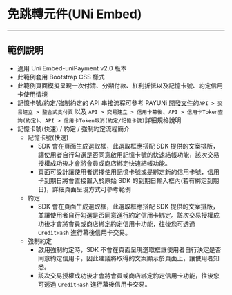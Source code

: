 # 免跳轉元件(UNi Embed)

---
## 範例說明 
- 適用 Uni Embed-uniPayment v2.0 版本
- 此範例套用 Bootstrap CSS 樣式
- 此範例頁面模擬呈現一次付清、分期付款、紅利折抵以及記憶卡號、約定信用卡使用情境
- 記憶卡號/約定/強制約定的 API 串接流程可參考 PAYUNi [開發文件]((https://www.payuni.com.tw/docs/web/#/7/24))的`API > 交易建立 > 整合式支付頁` 以及 `API > 交易建立 > 信用卡幕後`、`API > 信用卡Token查詢(約定)`、`API > 信用卡Token取消(約定/記憶卡號)`詳細規格說明
- 記憶卡號(快速) / 約定 / 強制約定流程簡介
  - 記憶卡號(快速)
    - SDK 會在頁面生成選取框，此選取框應搭配 SDK 提供的文案排版，讓使用者自行勾選是否同意啟用記憶卡號的快速結帳功能，該次交易授權成功後才會將會員或商店綁定快速結帳功能。
    - 頁面可設計讓使用者選擇使用記憶卡號或是綁定新的信用卡號，信用卡到期日將會直接置入於原始 SDK 的到期日輸入框內(若有綁定到期日)，詳細頁面呈現方式可參考範例
  - 約定
    - SDK 會在頁面生成選取框，此選取框應搭配 SDK 提供的文案排版，並讓使用者自行勾選是否同意進行約定信用卡綁定。該次交易授權成功後才會將會員或商店綁定約定信用卡功能，往後您可透過 `CreditHash` 進行幕後信用卡交易。
  - 強制約定
    - 啟用強制約定時，SDK 不會在頁面呈現選取框讓使用者自行決定是否同意約定信用卡，因此建議將取得的文案顯示於頁面上，讓使用者知悉。
    - 該次交易授權成功後才會將會員或商店綁定約定信用卡功能，往後您可透過 `CreditHash` 進行幕後信用卡交易。
    
